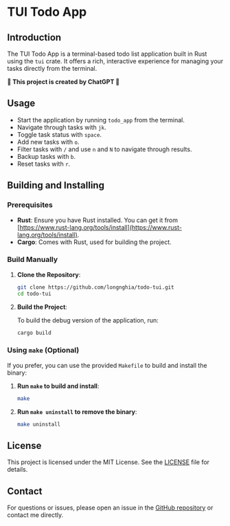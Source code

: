 # TUI Todo App

## Introduction

The TUI Todo App is a terminal-based todo list application built in Rust using the `tui` crate. It offers a rich, interactive experience for managing your tasks directly from the terminal.

__🤖 This project is created by ChatGPT 🤖__

## Usage

- Start the application by running `todo_app` from the terminal.
- Navigate through tasks with `jk`.
- Toggle task status with `space`.
- Add new tasks with `o`.
- Filter tasks with `/` and use `n` and `N` to navigate through results.
- Backup tasks with `b`.
- Reset tasks with `r`.

## Building and Installing

### Prerequisites

- __Rust__: Ensure you have Rust installed. You can get it from [https://www.rust-lang.org/tools/install](https://www.rust-lang.org/tools/install).
- __Cargo__: Comes with Rust, used for building the project.

### Build Manually

1. __Clone the Repository__:

    ```sh
    git clone https://github.com/longnghia/todo-tui.git
    cd todo-tui
    ```

2. __Build the Project__:

    To build the debug version of the application, run:

    ```sh
    cargo build
    ```

### Using `make` (Optional)

If you prefer, you can use the provided `Makefile` to build and install the binary:

1. __Run `make` to build and install__:

    ```sh
    make
    ```

2. __Run `make uninstall` to remove the binary__:

    ```sh
    make uninstall
    ```

## License

This project is licensed under the MIT License. See the [LICENSE](LICENSE) file for details.

## Contact

For questions or issues, please open an issue in the [GitHub repository](https://github.com/longnghia/todo-tui) or contact me directly.
